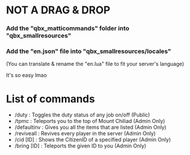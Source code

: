 # NOT A DRAG & DROP
### Add the "qbx_matticommands" folder into "qbx_smallresources"
### Add the "en.json" file into "qbx_smallresources/locales"
(You can translate & rename the "en.lua" file to fit your server's language)

It's so easy lmao

# List of commands
- /duty : Toggles the duty status of any job on/off (Public)
- /tpmc : Teleports you to the top of Mount Chiliad (Admin Only)
- /defaultinv : Gives you all the items that are listed (Admin Only)
- /reviveall : Revives every player in the server (Admin Only)
- /cid [ID] : Shows the CitizenID of a specified player (Admin Only)
- /bring [ID] : Teleports the given ID to you (Admin Only)

